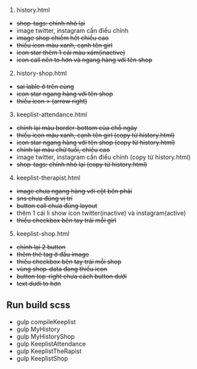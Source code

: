 1. history.html
- ~~shop-tags: chỉnh nhỏ lại~~
- image twitter, instagram cần điểu chỉnh
- ~~image shop chiếm hết chiều cao~~
- ~~thiếu icon màu xanh, cạnh tên girl~~
- ~~icon star thêm 1 cái màu xám(inactive)~~
- ~~icon call nên to hơn và ngang hàng với tên shop~~

2. history-shop.html
- ~~sai lable ở trên cùng~~
- ~~icon star ngang hàng với tên shop~~
- ~~thiếu icon > (arrow right)~~

3. keeplist-attendance.html
- ~~chỉnh lại màu border-bottom của chỗ ngày~~
- ~~thiếu icon màu xanh, cạnh tên girl (copy từ history.html)~~
- ~~icon star ngang hàng với tên shop (copy từ history.html)~~
- ~~chỉnh lại màu chữ tuổi, chiều cao~~
- image twitter, instagram cần điểu chỉnh (copy từ history.html)
- ~~shop-tags: chỉnh nhỏ lại (copy từ history.html)~~

4. keeplist-therapist.html
- ~~image chưa ngang hàng với cột bên phải~~
- ~~sns chưa đúng vị trí~~
- ~~button call chưa đúng layout~~
- thêm 1 cái li show icon twitter(inactive) và instagram(active)
- ~~thiếu checkbox bên tay trái mỗi girl~~

5. keeplist-shop.html
- ~~chỉnh lại 2 button~~
- ~~thêm thẻ tag ở đầu image~~
- ~~thiếu checkbox bên tay trái mỗi shop~~
- ~~vùng shop-data đang thiếu icon~~
- ~~button top-right chưa cách button dưới~~
- ~~text dưới to hơn~~


## Run build scss
- gulp compileKeeplist
- gulp MyHistory
- gulp MyHistoryShop
- gulp KeeplistAttendance
- gulp KeeplistTheRapist
- gulp KeeplistShop
